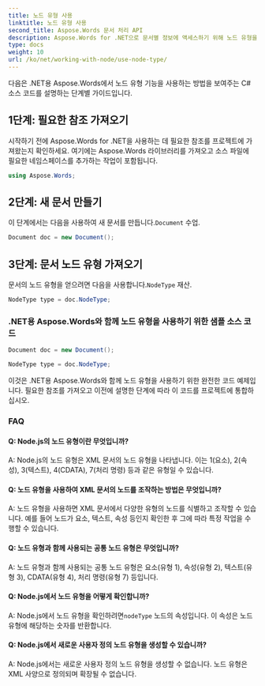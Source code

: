 ```yaml
---
title: 노드 유형 사용
linktitle: 노드 유형 사용
second_title: Aspose.Words 문서 처리 API
description: Aspose.Words for .NET으로 문서별 정보에 액세스하기 위해 노드 유형을 사용하는 방법을 알아보세요.
type: docs
weight: 10
url: /ko/net/working-with-node/use-node-type/
---
```


다음은 .NET용 Aspose.Words에서 노드 유형 기능을 사용하는 방법을 보여주는 C# 소스 코드를 설명하는 단계별 가이드입니다.

## 1단계: 필요한 참조 가져오기
시작하기 전에 Aspose.Words for .NET을 사용하는 데 필요한 참조를 프로젝트에 가져왔는지 확인하세요. 여기에는 Aspose.Words 라이브러리를 가져오고 소스 파일에 필요한 네임스페이스를 추가하는 작업이 포함됩니다.

```csharp
using Aspose.Words;
```

## 2단계: 새 문서 만들기
 이 단계에서는 다음을 사용하여 새 문서를 만듭니다.`Document` 수업.

```csharp
Document doc = new Document();
```

## 3단계: 문서 노드 유형 가져오기
 문서의 노드 유형을 얻으려면 다음을 사용합니다.`NodeType` 재산.

```csharp
NodeType type = doc.NodeType;
```

### .NET용 Aspose.Words와 함께 노드 유형을 사용하기 위한 샘플 소스 코드

```csharp
Document doc = new Document();

NodeType type = doc.NodeType;
```

이것은 .NET용 Aspose.Words와 함께 노드 유형을 사용하기 위한 완전한 코드 예제입니다. 필요한 참조를 가져오고 이전에 설명한 단계에 따라 이 코드를 프로젝트에 통합하십시오.


### FAQ

#### Q: Node.js의 노드 유형이란 무엇입니까?

A: Node.js의 노드 유형은 XML 문서의 노드 유형을 나타냅니다. 이는 1(요소), 2(속성), 3(텍스트), 4(CDATA), 7(처리 명령) 등과 같은 유형일 수 있습니다.

#### Q: 노드 유형을 사용하여 XML 문서의 노드를 조작하는 방법은 무엇입니까?

A: 노드 유형을 사용하면 XML 문서에서 다양한 유형의 노드를 식별하고 조작할 수 있습니다. 예를 들어 노드가 요소, 텍스트, 속성 등인지 확인한 후 그에 따라 특정 작업을 수행할 수 있습니다.

#### Q: 노드 유형과 함께 사용되는 공통 노드 유형은 무엇입니까?

A: 노드 유형과 함께 사용되는 공통 노드 유형은 요소(유형 1), 속성(유형 2), 텍스트(유형 3), CDATA(유형 4), 처리 명령(유형 7) 등입니다.

#### Q: Node.js에서 노드 유형을 어떻게 확인합니까?

 A: Node.js에서 노드 유형을 확인하려면`nodeType` 노드의 속성입니다. 이 속성은 노드 유형에 해당하는 숫자를 반환합니다.

#### Q: Node.js에서 새로운 사용자 정의 노드 유형을 생성할 수 있습니까?

A: Node.js에서는 새로운 사용자 정의 노드 유형을 생성할 수 없습니다. 노드 유형은 XML 사양으로 정의되며 확장될 수 없습니다.